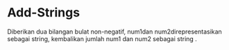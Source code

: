 # Add-Strings
Diberikan dua bilangan bulat non-negatif, num1dan num2direpresentasikan sebagai string, kembalikan jumlah num1 dan num2 sebagai string .

